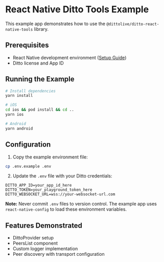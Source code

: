 # React Native Ditto Tools Example

This example app demonstrates how to use the `@dittolive/ditto-react-native-tools` library.

## Prerequisites

- React Native development environment ([Setup Guide](https://reactnative.dev/docs/environment-setup))
- Ditto license and App ID

## Running the Example

```bash
# Install dependencies
yarn install

# iOS
cd ios && pod install && cd ..
yarn ios

# Android
yarn android
```

## Configuration

1. Copy the example environment file:
```bash
cp .env.example .env
```

2. Update the `.env` file with your Ditto credentials:

```env
DITTO_APP_ID=your_app_id_here
DITTO_TOKEN=your_playground_token_here  
DITTO_WEBSOCKET_URL=wss://your-websocket-url.com
```

**Note:** Never commit `.env` files to version control. The example app uses `react-native-config` to load these environment variables.

## Features Demonstrated

- DittoProvider setup
- PeersList component
- Custom logger implementation
- Peer discovery with transport configuration